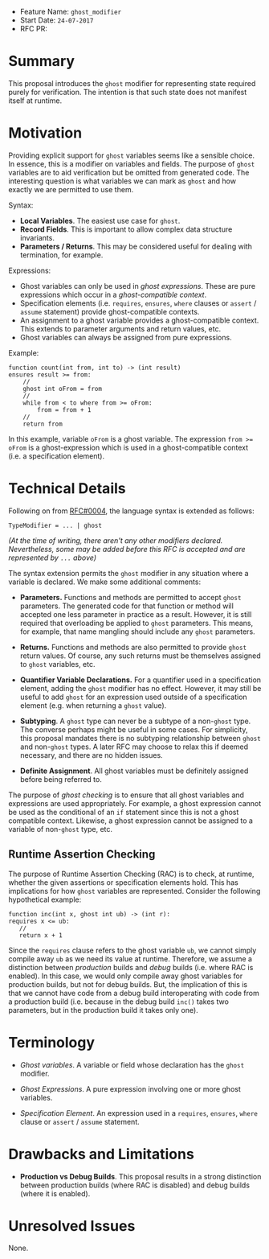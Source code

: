 - Feature Name: `ghost_modifier`
- Start Date: `24-07-2017`
- RFC PR:

# Summary

This proposal introduces the `ghost` modifier for representing state
required purely for verification.  The intention is that such state
does not manifest itself at runtime.

# Motivation

Providing explicit support for `ghost` variables seems like a sensible
choice.  In essence, this is a modifier on variables and fields.  The
purpose of `ghost` variables are to aid verification but be omitted
from generated code.  The interesting question is what variables we
can mark as `ghost` and how exactly we are permitted to use them.

Syntax:

- **Local Variables**.  The easiest use case for `ghost`.
- **Record Fields**.  This is important to allow complex data structure invariants.
- **Parameters / Returns**.  This may be considered useful for dealing
  with termination, for example.

Expressions:

- Ghost variables can only be used in _ghost expressions_.  These are
  pure expressions which occur in a _ghost-compatible context_.
- Specification elements (i.e. `requires`, `ensures`, `where` clauses
  or `assert` / `assume` statement) provide ghost-compatible contexts.
- An assignment to a ghost variable provides a ghost-compatible
  context.  This extends to parameter arguments and return values, etc.
- Ghost variables can always be assigned from pure expressions.

Example:

```
function count(int from, int to) -> (int result)
ensures result >= from:
    //
    ghost int oFrom = from
    //
    while from < to where from >= oFrom:
        from = from + 1
    //
    return from
```

In this example, variable `oFrom` is a ghost variable.  The
expression `from >= oFrom` is a ghost-expression which is used in a
ghost-compatible context (i.e. a specification element).

# Technical Details

Following on from
[RFC#0004](https://github.com/Whiley/RFCs/blob/master/text/0004-type-modifiers.md),
the language syntax is extended as follows:

```
TypeModifier = ... | ghost
```

_(At the time of writing, there aren't any other modifiers declared.
Nevertheless, some may be added before this RFC is accepted and are
represented by `...` above)_

The syntax extension permits the `ghost` modifier in any situation
where a variable is declared.  We make some additional comments:

- **Parameters.**  Functions and methods are permitted to accept
  `ghost` parameters.  The generated code for that function or method
  will accepted one less parameter in practice as a result.  However,
  it is still required that overloading be applied to `ghost`
  parameters.  This means, for example, that name mangling should
  include any `ghost` parameters.

- **Returns.**  Functions and methods are also permitted to provide
  `ghost` return values.  Of course, any such returns must be
  themselves assigned to `ghost` variables, etc.

- **Quantifier Variable Declarations.** For a quantifier used in a
  specification element, adding the `ghost` modifier has no effect.
  However, it may still be useful to add `ghost` for an expression
  used outside of a specification element (e.g. when returning a
  `ghost` value).

- **Subtyping**.  A `ghost` type can never be a subtype of a
  non-`ghost` type.  The converse perhaps might be useful in some
  cases.  For simplicity, this proposal mandates there is no subtyping
  relationship between `ghost` and non-`ghost` types.  A later RFC may
  choose to relax this if deemed necessary, and there are no hidden
  issues.

- **Definite Assignment**.  All ghost variables must be definitely
  assigned before being referred to.

The purpose of *ghost checking* is to ensure that all ghost variables
and expressions are used appropriately.  For example, a ghost
expression cannot be used as the conditional of an `if` statement
since this is not a ghost compatible context.  Likewise, a ghost
expression cannot be assigned to a variable of non-`ghost` type, etc.

## Runtime Assertion Checking

The purpose of Runtime Assertion Checking (RAC) is to check, at
runtime, whether the given assertions or specification elements hold.
This has implications for how `ghost` variables are represented.
Consider the following hypothetical example:

```
function inc(int x, ghost int ub) -> (int r):
requires x <= ub:
   //
   return x + 1
```

Since the `requires` clause refers to the ghost variable `ub`, we
cannot simply compile away `ub` as we need its value at runtime.
Therefore, we assume a distinction between _production_ builds and
_debug_ builds (i.e. where RAC is enabled).  In this case, we would
only compile away ghost variables for production builds, but not for
debug builds.  But, the implication of this is that we cannot have
code from a debug build interoperating with code from a production
build (i.e. because in the debug build `inc()` takes two parameters,
but in the production build it takes only one).

# Terminology

- *Ghost variables*.  A variable or field whose declaration has the
`ghost` modifier.

- *Ghost Expressions*.  A pure expression involving one or more ghost
variables.

- *Specification Element*.  An expression used in a `requires`,
  `ensures`, `where` clause or `assert` / `assume` statement.

# Drawbacks and Limitations

- **Production vs Debug Builds**.  This proposal results in a strong
  distinction between production builds (where RAC is disabled) and
  debug builds (where it is enabled).

# Unresolved Issues

None.
